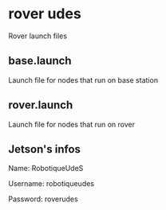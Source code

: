 # rover udes

Rover launch files

## base.launch
Launch file for nodes that run on base station

## rover.launch
Launch file for nodes that run on rover

## Jetson's infos
Name: RobotiqueUdeS
>
Username: robotiqueudes
>
Password: roverudes
